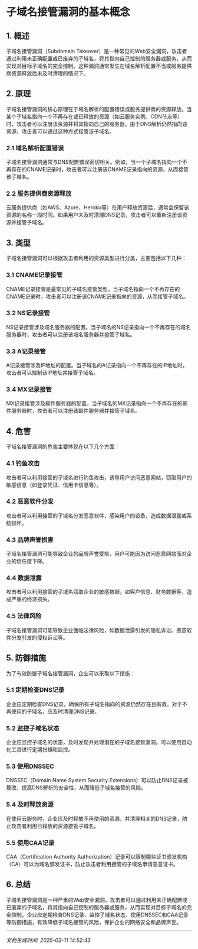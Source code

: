 # 子域名接管漏洞的基本概念

## 1. 概述

子域名接管漏洞（Subdomain Takeover）是一种常见的Web安全漏洞，攻击者通过利用未正确配置或已废弃的子域名，将其指向自己控制的服务器或服务，从而实现对目标子域名的完全控制。这种漏洞通常发生在域名解析配置不当或服务提供商资源释放后未及时清理的情况下。

## 2. 原理

子域名接管漏洞的核心原理在于域名解析的配置错误或服务提供商的资源释放。当某个子域名指向一个不再存在或已释放的资源（如云服务实例、CDN节点等）时，攻击者可以注册该资源并将其指向自己的服务器。由于DNS解析仍然指向该资源，攻击者可以通过这种方式接管该子域名。

### 2.1 域名解析配置错误

子域名接管漏洞通常与DNS配置错误密切相关。例如，当一个子域名指向一个不再存在的CNAME记录时，攻击者可以注册该CNAME记录指向的资源，从而接管该子域名。

### 2.2 服务提供商资源释放

云服务提供商（如AWS、Azure、Heroku等）在用户释放资源后，通常会保留该资源的名称一段时间。如果用户未及时清理DNS记录，攻击者可以重新注册该资源并接管子域名。

## 3. 类型

子域名接管漏洞可以根据攻击者利用的资源类型进行分类，主要包括以下几种：

### 3.1 CNAME记录接管

CNAME记录接管是最常见的子域名接管类型。当子域名指向一个不再存在的CNAME记录时，攻击者可以注册该CNAME记录指向的资源，从而接管子域名。

### 3.2 NS记录接管

NS记录接管涉及域名服务器的配置。当子域名的NS记录指向一个不再存在的域名服务器时，攻击者可以注册该域名服务器并接管子域名。

### 3.3 A记录接管

A记录接管涉及IP地址的配置。当子域名的A记录指向一个不再存在的IP地址时，攻击者可以控制该IP地址并接管子域名。

### 3.4 MX记录接管

MX记录接管涉及邮件服务器的配置。当子域名的MX记录指向一个不再存在的邮件服务器时，攻击者可以注册该邮件服务器并接管子域名。

## 4. 危害

子域名接管漏洞的危害主要体现在以下几个方面：

### 4.1 钓鱼攻击

攻击者可以利用接管的子域名进行钓鱼攻击，诱导用户访问恶意网站，窃取用户的敏感信息（如登录凭证、信用卡信息等）。

### 4.2 恶意软件分发

攻击者可以利用接管的子域名分发恶意软件，感染用户的设备，造成数据泄露或系统损坏。

### 4.3 品牌声誉损害

子域名接管漏洞可能导致企业的品牌声誉受损，用户可能因为访问恶意网站而对企业的信任度下降。

### 4.4 数据泄露

攻击者可以利用接管的子域名窃取企业的敏感数据，如客户信息、财务数据等，造成严重的经济损失。

### 4.5 法律风险

子域名接管漏洞可能导致企业面临法律风险，如数据泄露引发的隐私诉讼、恶意软件分发引发的侵权诉讼等。

## 5. 防御措施

为了有效防御子域名接管漏洞，企业可以采取以下措施：

### 5.1 定期检查DNS记录

企业应定期检查DNS记录，确保所有子域名指向的资源仍然存在且有效。对于不再使用的子域名，应及时清理DNS记录。

### 5.2 监控子域名状态

企业应监控子域名的状态，及时发现并处理潜在的子域名接管漏洞。可以使用自动化工具进行定期扫描和监控。

### 5.3 使用DNSSEC

DNSSEC（Domain Name System Security Extensions）可以防止DNS记录被篡改，提高DNS解析的安全性，从而降低子域名接管的风险。

### 5.4 及时释放资源

在使用云服务时，企业应及时释放不再使用的资源，并清理相关的DNS记录，防止攻击者利用已释放的资源接管子域名。

### 5.5 使用CAA记录

CAA（Certification Authority Authorization）记录可以限制哪些证书颁发机构（CA）可以为域名颁发证书，防止攻击者利用接管的子域名申请恶意证书。

## 6. 总结

子域名接管漏洞是一种严重的Web安全漏洞，攻击者可以通过利用未正确配置或已废弃的子域名，将其指向自己控制的服务器或服务，从而实现对目标子域名的完全控制。企业应定期检查DNS记录、监控子域名状态、使用DNSSEC和CAA记录等防御措施，有效降低子域名接管的风险，保护企业的网络安全和品牌声誉。

---

*文档生成时间: 2025-03-11 14:52:43*
